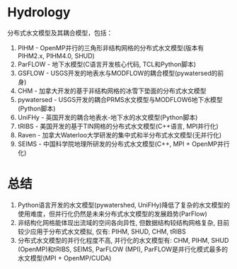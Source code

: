 # Hydrology
 
   分布式水文模型及其耦合模型，包括：
   
   1. PIHM - OpenMP并行的三角形非结构网格的分布式水文模型(版本有PIHM2.x, PIHM4.0, SHUD)
   2. ParFLOW - 地下水模型(C语言开发核心代码, TCL和Python脚本)
   3. GSFLOW - USGS开发的地表水与MODFLOW的耦合模型(pywatersed的前身)
   4. CHM - 加拿大开发的基于非结构网格的冰雪下垫面的分布式水文模型
   5. pywatersed - USGS开发的耦合PRMS水文模型与MODFLOW6地下水模型(Python脚本)
   6. UniFHy - 英国开发的耦合地表水-地下水的水文模型(Python脚本)
   7. tRIBS - 美国开发的基于TIN网格的分布式水文模型(C++语言, MPI并行化)
   8. Raven - 加拿大Waterloo大学研发的集中式和半分布式水文模型(无并行化)
   9. SEIMS - 中国科学院地理所研发的分布式水文模型(C++, MPI + OpenMP并行化)
   
# 总结
   
   1. Python语言开发的水文模型(pywatershed, UniFHy)降低了复杂的水文模型的使用难度，但并行化仍然是未来分布式水文模型的发展趋势(ParFlow)
   2. 非结构化网格能体现出流域的空间各向异性, 但数据结构较结构网格复杂, 目前较少应用于分布式水文模拟, 仅有: PIHM, SHUD, CHM, tRIBS
   3. 分布式水文模型的并行化程度不高, 并行化的水文模型有: CHM, PIHM, SHUD (OpenMP)和tRIBS, SEIMS, ParFLOW (MPI), ParFLOW是并行化模式最多的水文模型(MPI + OpenMP/CUDA)
